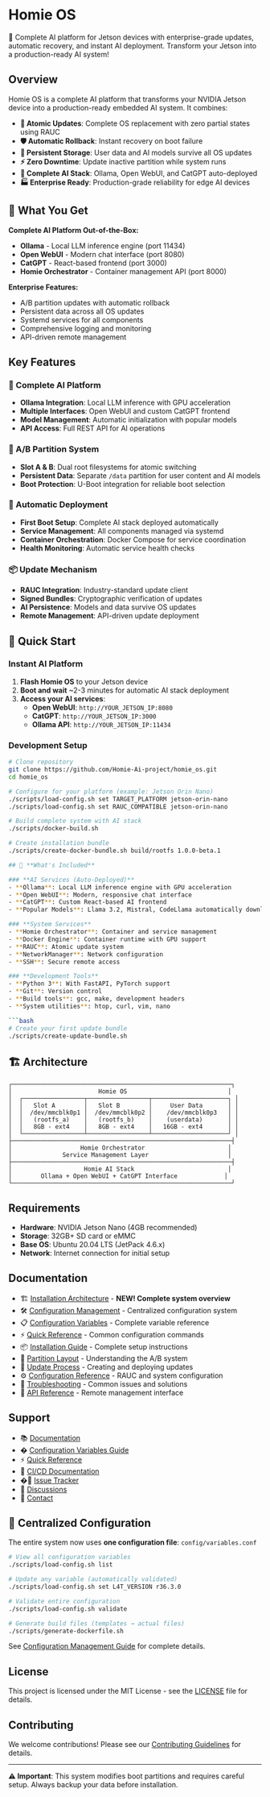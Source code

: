 # Homie OS
🔧 Complete AI platform for Jetson devices with enterprise-grade updates, automatic recovery, and instant AI deployment. Transform your Jetson into a production-ready AI system!

## Overview

Homie OS is a complete AI platform that transforms your NVIDIA Jetson device into a production-ready embedded AI system. It combines:

- **🔄 Atomic Updates**: Complete OS replacement with zero partial states using RAUC
- **🛡️ Automatic Rollback**: Instant recovery on boot failure  
- **📁 Persistent Storage**: User data and AI models survive all OS updates
- **⚡ Zero Downtime**: Update inactive partition while system runs
- **🤖 Complete AI Stack**: Ollama, Open WebUI, and CatGPT auto-deployed
- **🏭 Enterprise Ready**: Production-grade reliability for edge AI devices

## 🎯 What You Get

**Complete AI Platform Out-of-the-Box:**
- **Ollama** - Local LLM inference engine (port 11434)
- **Open WebUI** - Modern chat interface (port 8080) 
- **CatGPT** - React-based frontend (port 3000)
- **Homie Orchestrator** - Container management API (port 8000)

**Enterprise Features:**
- A/B partition updates with automatic rollback
- Persistent data across all OS updates
- Systemd services for all components
- Comprehensive logging and monitoring
- API-driven remote management

## Key Features

### 🤖 Complete AI Platform
- **Ollama Integration**: Local LLM inference with GPU acceleration
- **Multiple Interfaces**: Open WebUI and custom CatGPT frontend
- **Model Management**: Automatic initialization with popular models
- **API Access**: Full REST API for AI operations

### 🔄 A/B Partition System
- **Slot A & B**: Dual root filesystems for atomic switching
- **Persistent Data**: Separate `/data` partition for user content and AI models
- **Boot Protection**: U-Boot integration for reliable boot selection

### 🚀 Automatic Deployment
- **First Boot Setup**: Complete AI stack deployed automatically
- **Service Management**: All components managed via systemd
- **Container Orchestration**: Docker Compose for service coordination
- **Health Monitoring**: Automatic service health checks

### 📦 Update Mechanism
- **RAUC Integration**: Industry-standard update client
- **Signed Bundles**: Cryptographic verification of updates
- **AI Persistence**: Models and data survive OS updates
- **Remote Management**: API-driven update deployment

## 🚀 Quick Start

### **Instant AI Platform**

1. **Flash Homie OS** to your Jetson device
2. **Boot and wait** ~2-3 minutes for automatic AI stack deployment  
3. **Access your AI services**:
   - **Open WebUI**: `http://YOUR_JETSON_IP:8080`
   - **CatGPT**: `http://YOUR_JETSON_IP:3000`
   - **Ollama API**: `http://YOUR_JETSON_IP:11434`

### **Development Setup**

```bash
# Clone repository
git clone https://github.com/Homie-Ai-project/homie_os.git
cd homie_os

# Configure for your platform (example: Jetson Orin Nano)
./scripts/load-config.sh set TARGET_PLATFORM jetson-orin-nano
./scripts/load-config.sh set RAUC_COMPATIBLE jetson-orin-nano

# Build complete system with AI stack
./scripts/docker-build.sh

# Create installation bundle
./scripts/create-docker-bundle.sh build/rootfs 1.0.0-beta.1

## 🧠 **What's Included**

### **AI Services (Auto-Deployed)**
- **Ollama**: Local LLM inference engine with GPU acceleration
- **Open WebUI**: Modern, responsive chat interface
- **CatGPT**: Custom React-based AI frontend
- **Popular Models**: Llama 3.2, Mistral, CodeLlama automatically downloaded

### **System Services**
- **Homie Orchestrator**: Container and service management
- **Docker Engine**: Container runtime with GPU support
- **RAUC**: Atomic update system
- **NetworkManager**: Network configuration
- **SSH**: Secure remote access

### **Development Tools**
- **Python 3**: With FastAPI, PyTorch support
- **Git**: Version control
- **Build tools**: gcc, make, development headers
- **System utilities**: htop, curl, vim, nano

```bash
# Create your first update bundle
./scripts/create-update-bundle.sh
```

## 🏗️ **Architecture**

```
┌─────────────────────────────────────────────────────────────┐
│                        Homie OS                            │
│  ┌─────────────────┬─────────────────┬─────────────────────┐ │
│  │   Slot A        │   Slot B        │     User Data       │ │
│  │  /dev/mmcblk0p1 │  /dev/mmcblk0p2 │    /dev/mmcblk0p3   │ │
│  │   (rootfs_a)    │   (rootfs_b)    │    (userdata)       │ │
│  │   8GB - ext4    │   8GB - ext4    │   16GB - ext4       │ │
│  └─────────────────┴─────────────────┴─────────────────────┘ │
├─────────────────────────────────────────────────────────────┤
│                   Homie Orchestrator                       │
│              Service Management Layer                      │
├─────────────────────────────────────────────────────────────┤
│                    Homie AI Stack                          │
│        Ollama + Open WebUI + CatGPT Interface             │
└─────────────────────────────────────────────────────────────┘
```

## Requirements

- **Hardware**: NVIDIA Jetson Nano (4GB recommended)
- **Storage**: 32GB+ SD card or eMMC
- **Base OS**: Ubuntu 20.04 LTS (JetPack 4.6.x)
- **Network**: Internet connection for initial setup

## Documentation

- 🏗️ [Installation Architecture](docs/installation-architecture.md) - **NEW! Complete system overview**
- 🛠️ [Configuration Management](docs/configuration-management.md) - Centralized configuration system
- 📋 [Configuration Variables](docs/configuration-variables.md) - Complete variable reference  
- ⚡ [Quick Reference](docs/quick-reference.md) - Common configuration commands
- 📦 [Installation Guide](docs/installation.md) - Complete setup instructions
- 🔄 [Partition Layout](docs/partition-layout.md) - Understanding the A/B system
- 🚀 [Update Process](docs/update-process.md) - Creating and deploying updates
- ⚙️ [Configuration Reference](docs/configuration.md) - RAUC and system configuration
- 🐛 [Troubleshooting](docs/troubleshooting.md) - Common issues and solutions
- 🔌 [API Reference](docs/api.md) - Remote management interface

## Support

- 📚 [Documentation](docs/)
- �️ [Configuration Variables Guide](docs/configuration-variables.md)
- ⚡ [Quick Reference](docs/quick-reference.md)
- 🔄 [CI/CD Documentation](docs/ci-cd.md)
- �🐛 [Issue Tracker](https://github.com/Homie-Ai-project/homie_os/issues)
- 💬 [Discussions](https://github.com/Homie-Ai-project/homie_os/discussions)
- 📧 [Contact](mailto:support@homieos.com)

## 🎯 Centralized Configuration

The entire system now uses **one configuration file**: `config/variables.conf`

```bash
# View all configuration variables
./scripts/load-config.sh list

# Update any variable (automatically validated)
./scripts/load-config.sh set L4T_VERSION r36.3.0

# Validate entire configuration  
./scripts/load-config.sh validate

# Generate build files (templates → actual files)
./scripts/generate-dockerfile.sh
```

See [Configuration Management Guide](docs/configuration-management.md) for complete details.

## License

This project is licensed under the MIT License - see the [LICENSE](LICENSE) file for details.

## Contributing

We welcome contributions! Please see our [Contributing Guidelines](CONTRIBUTING.md) for details.

---

**⚠️ Important**: This system modifies boot partitions and requires careful setup. Always backup your data before installation.
